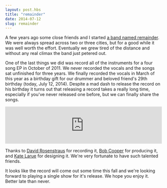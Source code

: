 ```yaml
---
layout: post.hbs
title: "remainder"
date: 2014-07-12
slug: remainder
---
```


A few years ago some close friends and I started [a band named remainder](remaindersongs.bandcamp.com). We were always spread across two or three cities, but for a good while it was well worth the effort. Eventually we grew tired of the distance and without any real climax the band just petered out.

One of the last things we did was record all of the instruments for a four song EP in October of 2011. We never recorded the vocals and the songs sat unfinished for three years. We finally recorded the vocals in March of this year as a birthday gift for our drummer and beloved friend's 29th birthday (today, July 12, 2014). Despite a mad dash to release the record on his birthday it turns out that releasing a record takes a really long time, especially if you've never released one before, but we can finally share the songs.

<iframe style="border: 0; width: 100%; height: 120px;" src="http://bandcamp.com/EmbeddedPlayer/album=4096844278/size=large/bgcol=ffffff/linkcol=333333/tracklist=false/artwork=small/transparent=true/" seamless><a href="http://remaindersongs.bandcamp.com/album/remainder">remainder by remainder</a></iframe>

Thanks to [David Rosenstraus](https://www.facebook.com/braddockhitfactory) for recording it, [Bob Cooper](http://www.bobcooperproducer.com/) for producing it, and [Kate Larue](http://www.katelarue.com/) for designing it. We're very fortunate to have such talented friends.

It looks like the record will come out some time this fall and we're looking forward to playing a single show for it's release. We hope you enjoy it. Better late than never.
